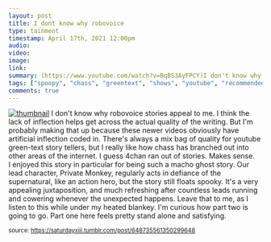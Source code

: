 ```yaml
---
layout: post
title: I dont know why robovoice
type: tainment
timestamp: April 17th, 2021 12:00pm
audio: 
video: 
image: 
link: 
summary: (https://www.youtube.com/watch?v=BqBS3AyFPCY)I don't know why robovoice stories appeal to me.I think the lack of inflection helps get acr...
tags: ["spoopy", "chass", "greentext", "shows", "youtube", "recommended", "Youtube"]
comments: true
---
```


[![thumbnail](http://i3.ytimg.com/vi/BqBS3AyFPCY/hqdefault.jpg)](https://www.youtube.com/watch?v=BqBS3AyFPCY)
I don't know why robovoice stories appeal to me.  I think the lack of inflection helps get across the actual quality of the writing.  But I'm probably making that up because these newer videos obviously have artificial inflection coded in.
There's always a mix bag of quality for youtube green-text story tellers, but I really like how chass has branched out into other areas of the internet.  I guess 4chan ran out of stories.  Makes sense.  
I enjoyed this story in particular for being such a macho ghost story.  Our lead character, Private Monkey, regularly acts in defiance of the supernatural, like an action hero, but the story still floats spooky.  It's a very appealing juxtaposition, and much refreshing after countless leads running and cowering whenever the unexpected happens.  Leave that to me, as I listen to this while under my heated blankey.
I'm curious how part two is going to go.  Part one here feels pretty stand alone and satisfying.
  
<small>source: https://saturdayxiii.tumblr.com/post/648735561350299648</small>